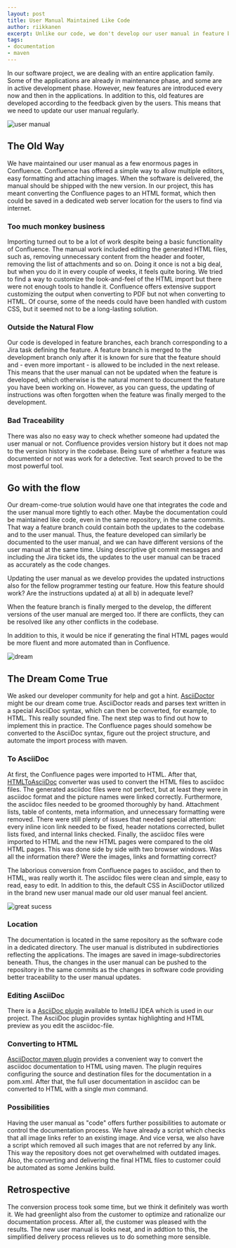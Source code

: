 ```yaml
---
layout: post
title: User Manual Maintained Like Code
author: riikkanen
excerpt: Unlike our code, we don't develop our user manual in feature branches, which causes some trouble for us. Could the user manual be integrated tighter to the code? If so, could the manual still be easy to deliver to the customer?
tags:
- documentation
- maven
---
```


In our software project, we are dealing with an entire application family. Some of the applications are already in maintenance phase, and some are in active development phase. However, new features are introduced every now and then in the applications. In addition to this, old features are developed according to the feedback given by the users. This means that we need to update our user manual regularly.

![user manual](/img/user-manual/user_manual.jpg)

## The Old Way

We have maintained our user manual as a few enormous pages in Confluence. Confluence has offered a simple way to allow multiple editors, easy formatting and attaching images. When the software is delivered, the manual should be shipped with the new version. In our project, this has meant converting the Confluence pages to an HTML format, which then could be saved in a dedicated web server location for the users to find via internet.

### Too much monkey business

Importing turned out to be a lot of work despite being a basic functionality of Confluence. The manual work included editing the generated HTML files, such as, removing unnecessary content from the header and footer, removing the list of attachments and so on. Doing it once is not a big deal, but when you do it in every couple of weeks, it feels quite boring. We tried to find a way to customize the look-and-feel of the HTML import but there were not enough tools to handle it. Confluence offers extensive support customizing the output when converting to PDF but not when converting to HTML. Of course, some of the needs could have been handled with custom CSS, but it seemed not to be a long-lasting solution.

### Outside the Natural Flow

Our code is developed in feature branches, each branch corresponding to a Jira task defining the feature. A feature branch is merged to the development branch only after it is known for sure that the feature should and - even more important - is allowed to be included in the next release. This means that the user manual can not be updated when the feature is developed, which otherwise is the natural moment to document the feature you have been working on. However, as you can guess, the updating of instructions was often forgotten when the feature was finally merged to the development.

### Bad Traceability

There was also no easy way to check whether someone had updated the user manual or not. Confluence provides version history but it does not map to the version history in the codebase. Being sure of whether a feature was documented or not was work for a detective. Text search proved to be the most powerful tool.

## Go with the flow

Our dream-come-true solution would have one that integrates the code and the user manual more tightly to each other. Maybe the documentation could be maintained like code, even in the same repository, in the same commits. That way a feature branch could contain both the updates to the codebase and to the user manual. Thus, the feature developed can similarly be documented to the user manual, and we can have different versions of the user manual at the same time. Using descriptive git commit messages and including the Jira ticket ids, the updates to the user manual can be traced as accurately as the code changes. 

Updating the user manual as we develop provides the updated instructions also for the fellow programmer testing our feature. How this feature should work? Are the instructions updated a) at all b) in adequate level? 

When the feature branch is finally merged to the develop, the different versions of the user manual are merged too. If there are conflicts, they can be resolved like any other conflicts in the codebase.

In addition to this, it would be nice if generating the final HTML pages would be more fluent and more automated than in Confluence.

![dream](/img/user-manual/dream.jpg)

## The Dream Come True

We asked our developer community for help and got a hint. [AsciiDoctor](https://asciidoctor.org/) might be our dream come true. AsciiDoctor reads and parses text written in a special AsciiDoc syntax, which can then be converted, for example, to HTML. This really sounded fine. The next step was to find out how to implement this in practice. The Confluence pages should somehow be converted to the AsciiDoc syntax, figure out the project structure, and automate the import process with maven.

### To AsciiDoc

At first, the Confluence pages were imported to HTML. After that, [HTMLToAsciiDoc](https://github.com/asciidocfx/HtmlToAsciidoc) converter was used to convert the HTML files to asciidoc files. The generated asciidoc files were not perfect, but at least they were in asciidoc format and the picture names were linked correctly. Furthermore, the asciidoc files needed to be groomed thoroughly by hand. Attachment lists, table of contents, meta information, and unnecessary formatting were removed. There were still plenty of issues that needed special attention: every inline icon link needed to be fixed, header notations corrected, bullet lists fixed, and internal links checked. Finally, the asciidoc files were imported to HTML and the new HTML pages were compared to the old HTML pages. This was done side by side with two browser windows. Was all the information there? Were the images, links and formatting correct? 

The laborious conversion from Confluence pages to asciidoc, and then to HTML, was really worth it. The asciidoc files were clean and simple, easy to read, easy to edit. In addition to this, the default CSS in AsciiDoctor utilized in the brand new user manual made our old user manual feel ancient.

![great sucess](/img/user-manual/excellent.jpg)

### Location

The documentation is located in the same repository as the software code in a dedicated directory. The user manual is distributed in subdirectiories reflecting the applications. The images are saved in image-subdirectories beneath. Thus, the changes in the user manual can be pushed to the repository in the same commits as the changes in software code providing better traceability to the user manual updates.

### Editing AsciiDoc

There is a [AsciiDoc plugin](https://plugins.jetbrains.com/plugin/7391-asciidoc) available to IntelliJ IDEA which is used in our project. The AsciiDoc plugin provides syntax highlighting and HTML preview as you edit the asciidoc-file.  

### Converting to HTML

[AsciiDoctor maven plugin](https://github.com/asciidoctor/asciidoctor-maven-plugin) provides a convenient way to convert the asciidoc documentation to HTML using maven. The plugin requires configuring the source and destination files for the documentation in a pom.xml. After that, the full user documentation in asciidoc can be converted to HTML with a single _mvn_ command. 

### Possibilities

Having the user manual as "code" offers further possibilities to automate or control the documentation process. We have already a script which checks that all image links refer to an existing image. And vice versa, we also have a script which removed all such images that are not referred by any link. This way the repository does not get overwhelmed with outdated images. Also, the converting and delivering the final HTML files to customer could be automated as some Jenkins build.

## Retrospective

The conversion process took some time, but we think it definitely was worth it. We had greenlight also from the customer to optimize and rationalize our documentation process. After all, the customer was pleased with the results. The new user manual is looks neat, and in addtion to this, the simplified delivery process relieves us to do something more sensible.
